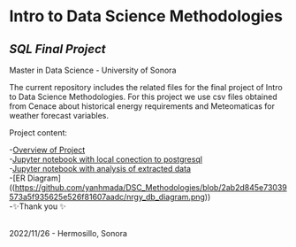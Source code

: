 # Intro to Data Science Methodologies
## _SQL Final Project_
Master in Data Science - University of Sonora<br>


The current repository includes the related files for the final project of Intro to Data Science Methodologies. For this project we use csv files obtained from Cenace about historical energy requirements and Meteomaticas for weather forecast variables.<br>

Project content:<br>

-[Overview of Project](https://github.com/yanhmada/DSC_Methodologies/blob/main/ReynaYanetHernandezMadaSQL_Final_Project.pdf)<br>
-[Jupyter notebook with local conection to postgresql](https://github.com/yanhmada/DSC_Methodologies/blob/main/Connect_pgsqnrgydb.ipynb)<br>
-[Jupyter notebook with analysis of extracted data](https://github.com/yanhmada/DSC_Methodologies/blob/main/nrgy_project.ipynb)<br>
-[ER Diagram] ((https://github.com/yanhmada/DSC_Methodologies/blob/2ab2d845e73039573a5f935625e526f81607aadc/nrgy_db_diagram.png))<br>
-✨Thank you ✨<br><br>

2022/11/26 - Hermosillo, Sonora

